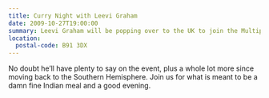 ```yaml
---
title: Curry Night with Leevi Graham
date: 2009-10-27T19:00:00
summary: Leevi Graham will be popping over to the UK to join the Multipack for a curry after his trip to the *European ExpressionEngine and CodeIgniter Conference 2009* in the Netherlands.
location:
  postal-code: B91 3DX
---
```

No doubt he’ll have plenty to say on the event, plus a whole lot more since moving back to the Southern Hemisphere. Join us for what is meant to be a damn fine Indian meal and a good evening.

